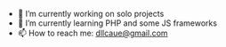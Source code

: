 
- 🔭 I’m currently working on solo projects 
- 🌱 I’m currently learning PHP and some JS frameworks 
- 📫 How to reach me: dllcaue@gmail.com


